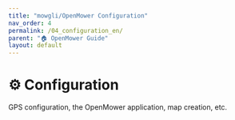 ```yaml
---
title: "mowgli/OpenMower Configuration"
nav_order: 4
permalink: /04_configuration_en/
parent: "🏠 OpenMower Guide"
layout: default
---
```


# ⚙️ Configuration

GPS configuration, the OpenMower application, map creation, etc.
